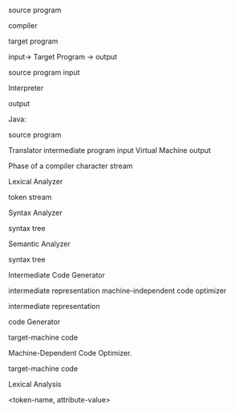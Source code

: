 source program

compiler

target program

input-> Target Program -> output

source program
input

Interpreter

output

Java:

source program

Translator
intermediate program
input Virtual Machine
output

Phase of a compiler
character stream

Lexical Analyzer

token stream

Syntax Analyzer

syntax tree

Semantic Analyzer

syntax tree

Intermediate Code Generator

intermediate representation
machine-independent code optimizer

intermediate representation

code Generator

target-machine code

Machine-Dependent Code Optimizer.

target-machine code

Lexical Analysis

<token-name, attribute-value>
